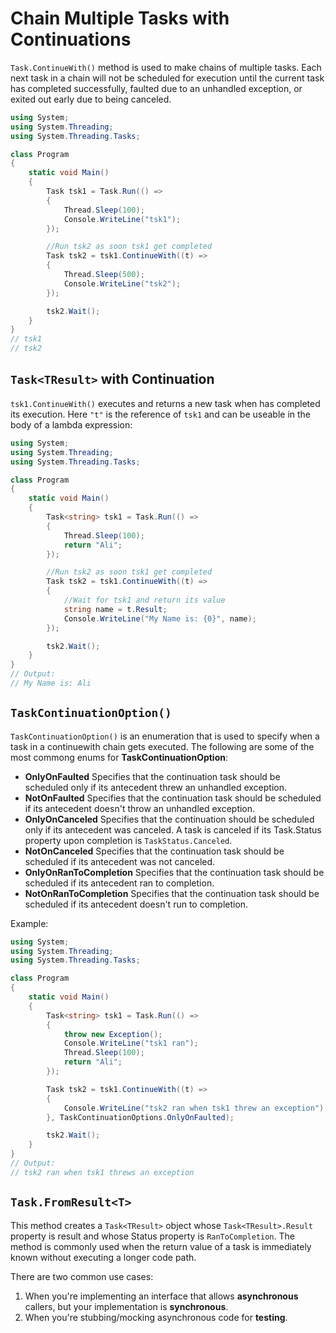 # Chain Multiple Tasks with Continuations

`Task.ContinueWith()` method is used to make chains of multiple tasks. Each next task in a chain will not be scheduled for execution until the current task has completed successfully, faulted due to an unhandled exception, or exited out early due to being canceled.

```csharp
using System;
using System.Threading;
using System.Threading.Tasks;

class Program
{
    static void Main()
    {
        Task tsk1 = Task.Run(() =>
        {
            Thread.Sleep(100);
            Console.WriteLine("tsk1");
        });

        //Run tsk2 as soon tsk1 get completed
        Task tsk2 = tsk1.ContinueWith((t) =>
        {
            Thread.Sleep(500);
            Console.WriteLine("tsk2");
        });

        tsk2.Wait();
    }
}
// tsk1
// tsk2
```

## `Task<TResult>` with Continuation

`tsk1.ContinueWith()` executes and returns a new task when has completed its execution. Here `"t"` is the reference of `tsk1` and can be useable in the body of a lambda expression:

```csharp
using System;
using System.Threading;
using System.Threading.Tasks;

class Program
{
    static void Main()
    {
        Task<string> tsk1 = Task.Run(() =>
        {
            Thread.Sleep(100);
            return "Ali";
        });

        //Run tsk2 as soon tsk1 get completed
        Task tsk2 = tsk1.ContinueWith((t) =>
        {
            //Wait for tsk1 and return its value
            string name = t.Result;
            Console.WriteLine("My Name is: {0}", name);
        });

        tsk2.Wait();
    }
}
// Output:
// My Name is: Ali
```

## `TaskContinuationOption()`

`TaskContinuationOption()` is an enumeration that is used to specify when a task in a continuewith chain gets executed. The following are some of the most commong enums for **TaskContinuationOption**:

* **OnlyOnFaulted** Specifies that the continuation task should be scheduled only if its  antecedent threw an unhandled exception.
* **NotOnFaulted** Specifies that the continuation task should be scheduled if its antecedent doesn't throw an unhandled exception.
* **OnlyOnCanceled** Specifies that the continuation should be scheduled only if its antecedent was canceled. A task is canceled if its Task.Status property upon completion is `TaskStatus.Canceled`.
* **NotOnCanceled** Specifies that the continuation task should be scheduled if its antecedent was not canceled.
* **OnlyOnRanToCompletion** Specifies that the continuation task should be scheduled if its antecedent ran to completion.
* **NotOnRanToCompletion** Specifies that the continuation task should be scheduled if its antecedent doesn't run to completion.

Example:

```csharp
using System;
using System.Threading;
using System.Threading.Tasks;

class Program
{
    static void Main()
    {
        Task<string> tsk1 = Task.Run(() =>
        {
            throw new Exception();
            Console.WriteLine("tsk1 ran");
            Thread.Sleep(100);
            return "Ali";
        });

        Task tsk2 = tsk1.ContinueWith((t) =>
        {
            Console.WriteLine("tsk2 ran when tsk1 threw an exception");
        }, TaskContinuationOptions.OnlyOnFaulted);

        tsk2.Wait();
    }
}
// Output:
// tsk2 ran when tsk1 threws an exception
```

## `Task.FromResult<T>`

This method creates a `Task<TResult>` object whose `Task<TResult>.Result` property is result and whose Status property is `RanToCompletion`. The method is commonly used when the return value of a task is immediately known without executing a longer code path.

There are two common use cases:

1. When you're implementing an interface that allows **asynchronous** callers, but your implementation is **synchronous**.
1. When you're stubbing/mocking asynchronous code for **testing**.